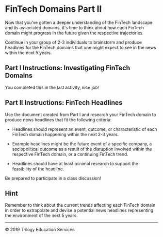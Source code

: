 # FinTech Domains Part II

Now that you've gotten a deeper understanding of the FinTech landscape and its associated domains, it's time to think about how each FinTech domain might progress in the future given the respective trajectories.

Continue in your group of 2-3 individuals to brainstorm and produce headlines for the FinTech domains that one might expect to see in the news within the next 5 years.

## Part I Instructions: Investigating FinTech Domains

You completed this in the last activity, nice job!

## Part II Instructions: FinTech Headlines

Use the document created from Part I and research your FinTech domain to produce news headlines that fit the following criteria:

* Headlines should represent an event, outcome, or characteristic of each FinTech domain happening within the next 2-3 years.

* Example headlines might be the future event of a specific company, a sociopolitical outcome as a result of the disruption involved within the respective FinTech domain, or a continuing FinTech trend.

* Headlines should have at least minimal research to support the feasibility of the headline.

Be prepared to participate in a class discussion!

## Hint

Remember to think about the current trends affecting each FinTech domain in order to extrapolate and devise a potential news headlines representing the environment of the next 5 years.

---

© 2019 Trilogy Education Services
